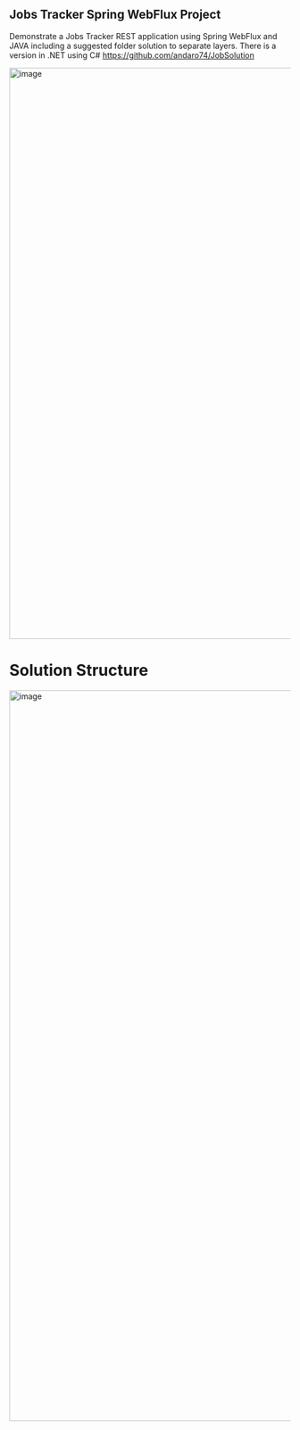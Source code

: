## Jobs Tracker Spring WebFlux Project

Demonstrate a Jobs Tracker REST application using Spring WebFlux and JAVA including a suggested folder solution to separate layers.
There is a version in .NET using C# https://github.com/andaro74/JobSolution

<img width="1519" height="1024" alt="image" src="https://github.com/user-attachments/assets/9ea719d5-ea87-44c3-a207-1504170f5be9" />

# Solution Structure

<img width="1940" height="1310" alt="image" src="https://github.com/user-attachments/assets/12adf313-3c95-4041-aa13-21967e5a6f82" />
